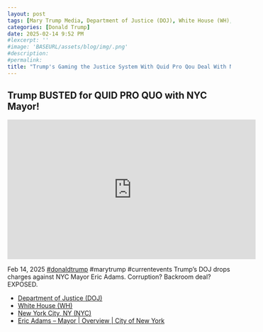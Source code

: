 ```yaml
---
layout: post
tags: [Mary Trump Media, Department of Justice (DOJ), White House (WH), New York City, NY (NYC), Eric Adams, politics]
categories: [Donald Trump]
date: 2025-02-14 9:52 PM
#lexcerpt: ''
#image: 'BASEURL/assets/blog/img/.png'
#description:
#permalink:
title: "Trump's Gaming the Justice System With Quid Pro Qou Deal With NYC Mayor Eric Adams Corruption Trial Backfires"
---
```



## Trump BUSTED for QUID PRO QUO with NYC Mayor!

<iframe width="560" height="315" src="https://www.youtube.com/embed/HdftVOV-R24?si=pTcxVgJd4RGDlqSJ" title="YouTube video player" frameborder="0" allow="accelerometer; autoplay; clipboard-write; encrypted-media; gyroscope; picture-in-picture; web-share" referrerpolicy="strict-origin-when-cross-origin" allowfullscreen></iframe>

Feb 14, 2025  [#donaldtrump](https://https://www.whitehouse.gov) #marytrump #currentevents
Trump’s DOJ drops charges against NYC Mayor Eric Adams. Corruption? Backroom deal? EXPOSED.

- [Department of Justice (DOJ)](https://www.j/)
- [White House (WH)](https://www.whitehouse.gov/)
- [New York City, NY (NYC)](https://www.nyv.gov/)
- [Eric Adams – Mayor | Overview | City of New York](https://www.nyc.gov/office-of-the-mayor/index.page)
